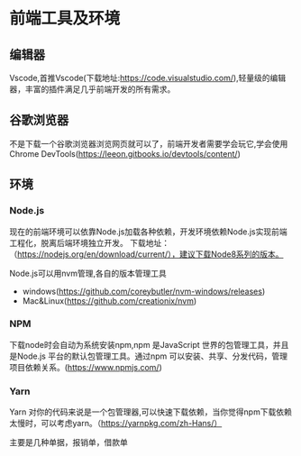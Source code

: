 # 前端工具及环境

## 编辑器

Vscode,首推Vscode(下载地址:https://code.visualstudio.com/),轻量级的编辑器，丰富的插件满足几乎前端开发的所有需求。

## 谷歌浏览器

不是下载一个谷歌浏览器浏览网页就可以了，前端开发者需要学会玩它,学会使用Chrome DevTools(https://leeon.gitbooks.io/devtools/content/)

## 环境

### Node.js
现在的前端环境可以依靠Node.js加载各种依赖，开发环境依赖Node.js实现前端工程化，脱离后端环境独立开发。
下载地址：（https://nodejs.org/en/download/current/），建议下载Node8系列的版本。

Node.js可以用nvm管理,各自的版本管理工具
- windows(https://github.com/coreybutler/nvm-windows/releases)
- Mac&Linux(https://github.com/creationix/nvm)

### NPM
下载node时会自动为系统安装npm,npm 是JavaScript 世界的包管理工具，并且是Node.js 平台的默认包管理工具。通过npm 可以安装、共享、分发代码，管理项目依赖关系。(https://www.npmjs.com/)

### Yarn
Yarn 对你的代码来说是一个包管理器,可以快速下载依赖，当你觉得npm下载依赖太慢时，可以考虑yarn。（https://yarnpkg.com/zh-Hans/）


主要是几种单据，报销单，借款单